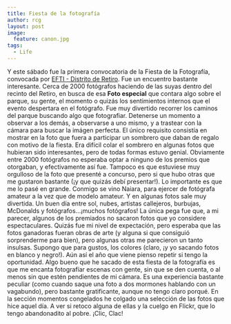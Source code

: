 ```yaml
---
title: Fiesta de la fotografía
author: rcg
layout: post
image:
  feature: canon.jpg
tags:
  - Life
---
```


Y este sábado fue la primera convocatoria de la Fiesta de la Fotografía,
convocada por [EFTI - Distrito de Retiro](https://www.efti.es/). Fue un encuentro
bastante interesante. Cerca de 2000 fotógrafos haciendo de las suyas dentro del
recinto del Retiro, en busca de esa **Foto especial** que contara algo sobre el
parque, su gente, el momento o quizás los sentimientos internos que el evento
despertara en el fotógrafo. Fue muy divertido recorrer los caminos del parque
buscando algo que fotografiar. Detenerse un momento a observar a los demás, a
observarse a uno mismo, y a trastear con la cámara para buscar la imágen
perfecta. El único requisito consistía en mostrar en la foto que fuera a
participar un sombrero que daban de regalo con motivo de la fiesta. Era difícil
colar el sombrero en algunas fotos que hubieran sido interesantes, pero de todas
formas estuvo genial. Obviamente entre 2000 fotógrafos no esperaba optar a
ninguno de los premios que otorgaban, y efectivamente así fue. Tampoco es que
estuviese muy orgulloso de la foto que presenté a concurso, pero si que hubo
otras que me gustaron bastante (¡y que quizás debí presentar!). Lo importante es
que me lo pasé en grande. Conmigo se vino Naiara, para ejercer de fotógrafa
amateur a la vez que de modelo amateur. Y en algunas fotos sale muy divertida.
Un buen día entre sol, nubes, artistas callejeros, burbujas, McDonalds y
fotógrafos...¡muchos fotógrafos! La única pega fue que, a mi parecer, algunos de
los premiados no sacaron fotos que yo considere espectaculares.  Quizás fue mi
nivel de expectación, pero esperaba que las fotos ganadoras fueran obras de arte
(y alguna si que consiguió sorprenderme para bien), pero algunas otras me
parecieron un tanto insulsas. Supongo que para gustos, los colores (claro, ¡y yo
sacando fotos en blanco y negro!). Aún así el año que viene pienso repetir si
tengo la oportunidad. Algo bueno que he sacado de esta fiesta de la fotografía
es que me encanta fotografíar escenas con gente, sin que se den cuenta, o al
menos sin que estén pendientes de mi cámara. Es una experiencia bastante
peculiar (como cuando saque una foto a dos mormones hablando con un vagabundo),
pero bastante gratificante, aunque no tengo claro porqué. En la sección momentos
congelados he colgado una selección de las fotos que hice aquel día. A ver si
retoco alguna de ellas y la cuelgo en Flickr, que lo tengo abandonadito al
pobre. ¡Clic, Clac!
